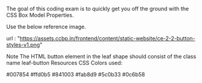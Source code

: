 The goal of this coding exam is to quickly get you off the ground with the CSS Box Model Properties.

Use the below reference image.

url : "https://assets.ccbp.in/frontend/content/static-website/ce-2-2-button-styles-v1.png"

Note
The HTML button element in the leaf shape should consist of the class name leaf-button
Resources
CSS Colors used:

#007854
#ffd0b5
#841003
#fab8d9
#5c0b33
#0c6b58
